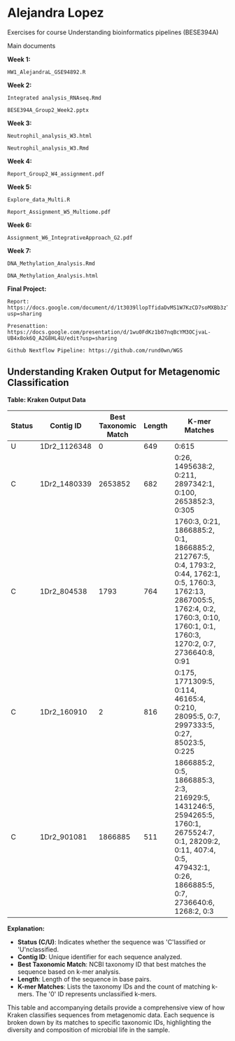 # Alejandra Lopez
Exercises for course Understanding bioinformatics pipelines (BESE394A)

Main documents

  **Week 1:**
  
    HW1_AlejandraL_GSE94892.R
    
  **Week 2:**
  
    Integrated analysis_RNAseq.Rmd
    
    BESE394A_Group2_Week2.pptx
    
  **Week 3:**
  
    Neutrophil_analysis_W3.html
    
    Neutrophil_analysis_W3.Rmd
    
  **Week 4:**
  
    Report_Group2_W4_assignment.pdf
    
  **Week 5:**
  
    Explore_data_Multi.R
    
    Report_Assignment_W5_Multiome.pdf

  **Week 6:**
  
    Assignment_W6_IntegrativeApproach_G2.pdf
    
  **Week 7:**
  
    DNA_Methylation_Analysis.Rmd
    
    DNA_Methylation_Analysis.html
    

  **Final Project:**
  
    Report: https://docs.google.com/document/d/1t3039llopTfidaDvMS1W7KzCD7soMXBb3zT8i2CuTZg/edit?usp=sharing

    Presenattion: https://docs.google.com/presentation/d/1wu0FdKz1b07nqBcYM3OCjvaL-UB4x8ok6Q_A2G8HL4U/edit?usp=sharing
    
    Github Nextflow Pipeline: https://github.com/rund0wn/WGS    


## Understanding Kraken Output for Metagenomic Classification

**Table: Kraken Output Data**

| Status | Contig ID    | Best Taxonomic Match | Length | K-mer Matches |
|--------|--------------|----------------------|--------|---------------|
| U      | 1Dr2_1126348 | 0                    | 649    | 0:615         |
| C      | 1Dr2_1480339 | 2653852              | 682    | 0:26, 1495638:2, 0:211, 2897342:1, 0:100, 2653852:3, 0:305 |
| C      | 1Dr2_804538  | 1793                 | 764    | 1760:3, 0:21, 1866885:2, 0:1, 1866885:2, 212767:5, 0:4, 1793:2, 0:44, 1762:1, 0:5, 1760:3, 1762:13, 2867005:5, 1762:4, 0:2, 1760:3, 0:10, 1760:1, 0:1, 1760:3, 1270:2, 0:7, 2736640:8, 0:91 |
| C      | 1Dr2_160910  | 2                    | 816    | 0:175, 1771309:5, 0:114, 46165:4, 0:210, 28095:5, 0:7, 2997333:5, 0:27, 85023:5, 0:225 |
| C      | 1Dr2_901081  | 1866885              | 511    | 1866885:2, 0:5, 1866885:3, 2:3, 216929:5, 1431246:5, 2594265:5, 1760:1, 2675524:7, 0:1, 28209:2, 0:11, 407:4, 0:5, 479432:1, 0:26, 1866885:5, 0:7, 2736640:6, 1268:2, 0:3 |

**Explanation:**

- **Status (C/U)**: Indicates whether the sequence was 'C'lassified or 'U'nclassified.
- **Contig ID**: Unique identifier for each sequence analyzed.
- **Best Taxonomic Match**: NCBI taxonomy ID that best matches the sequence based on k-mer analysis.
- **Length**: Length of the sequence in base pairs.
- **K-mer Matches**: Lists the taxonomy IDs and the count of matching k-mers. The '0' ID represents unclassified k-mers.

This table and accompanying details provide a comprehensive view of how Kraken classifies sequences from metagenomic data. Each sequence is broken down by its matches to specific taxonomic IDs, highlighting the diversity and composition of microbial life in the sample.
